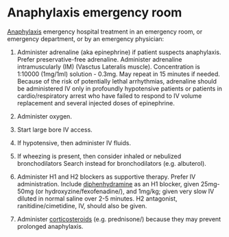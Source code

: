 <!--
source: gpt-3 + jph editing
tags: protocols
-->

# Anaphylaxis emergency room

[Anaphylaxis](../anaphylaxis/) emergency hospital treatment in an emergency room, or emergency department, or by an emergency physician:

1. Administer adrenaline (aka epinephrine) if patient suspects anaphylaxis. Prefer preservative-free adrenaline. Administer adrenaline intramuscularly (IM) (Vasctus Lateralis muscle). Concentration is 1:10000 (1mg/1ml) solution - 0.3mg. May repeat in 15 minutes if needed. Because of the risk of potentially lethal arrhythmias, adrenaline should be administered IV only in profoundly hypotensive patients or patients in cardio/respiratory arrest who have failed to respond to IV volume replacement and several injected doses of epinephrine.

2. Administer oxygen.

3. Start large bore IV access.

4. If hypotensive, then administer IV fluids.

5. If wheezing is present, then consider inhaled or nebulized bronchodilators
Search instead for bronchodilators (e.g. albuterol).

6. Administer H1 and H2 blockers as supportive therapy. Prefer IV administration. Include [diphenhydramine](../diphenhydramine/) as an H1 blocker, given 25mg-50mg (or hydroxyzine/fexofenadine/), and 1mg/kg; given very slow IV diluted in normal saline over 2-5 minutes. H2 antagonist, ranitidine/cimetidine, IV, should also be given.

7. Administer [corticosteroids](../corticosteroids/) (e.g. prednisone/) because they may prevent prolonged anaphylaxis.

